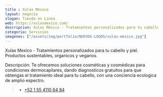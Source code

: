 ```yaml
---
title : Xulas México
layout: negocio
slogan: Tienda en Linea
web: https://xulasmexico.com/
descripcion: Xulas México - Tratamientos personalizados para tu cabello y piel.
categoria: Servicios
imagenes: ["/assets/img/portfolio/NUEVOS-LOGOS/xulas-mexico.jpg"]
---
```


 Xulas Mexico - Tratamientos personalizados para tu cabello y piel. Productos sustentables, organicos y veganos.

Descripción: Te ofrecemos soluciones cosméticas y cosmédicas para condiciones dermocapilares, dando diagnosticos gratuitos para que obtengas el tratamiento ideal para tu cabello, con una conciencia ecologica de amplio espectro.

>*  <a href="tel:+5215541106484">+52 1 55 4110 64 84</a>
